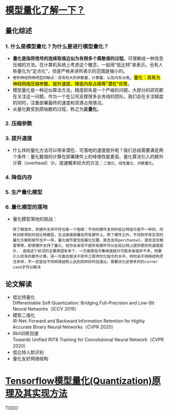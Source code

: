 # [模型量化了解一下？](https://zhuanlan.zhihu.com/p/132561405)

## 量化综述
### 1. 什么是模型量化？为什么要进行模型量化？  
- **量化是指将信号的连续取值近似为有限多个离散值的过程**。可理解成一种信息压缩的方法。在计算机系统上考虑这个概念，一般用“低比特”来表示。也有人称量化为“定点化”，但是严格来讲所表示的范围是缩小的。
- `卷积神经网络明显的缺点：具有较大的参数量，计算量，以及内存占用`。<mark>量化：具有为神经网络压缩参数、提升速度、降低内存占用等"潜在"优势</mark>。
- 模型量化是一种近似算法方法，精度损失是一个严峻的问题，大部分的研究都在关注这一问题。作为一个在公司支撑很多业务线的团队，我们会在关注精度的同时，注重部署最终的速度和资源占用情况。
- 从量化数变到原始数的过程，称之为**反量化**。

### 2. 压缩参数  

### 3. 提升速度  
- 什么样的量化方法可以带来潜在、可落地的速度提升呢？我们总结需要满足两个条件：量化数值的计算在部署硬件上的峰值性能更高、量化算法引入的额外计算（overhead）少。提速概率较大的方法：`二值化、线性量化、对数量化`。

### 4. 降低内存  

### 5. 生产量化模型  

### 6. 量化模型的落地  
- 量化模型落地的挑战：
    ```
    除了精度外，软硬件支持不好也是一个阻碍：不同的硬件支持的低比特指令是不一样的，同样训练得到的低比特模型，无法直接部署在所有硬件上。除了硬件之外，不同软件库实现的量化方案和细节也不一样，量化细节里包括量化位置、是否支持perchannel、是否混合精度等等。即使硬件支持了量化，但你会发现不是所有硬件可以在低比特上提供更好的速度提升， 造成这个状况的主要原因有多个，一方面是指令集峰值提升可能本身就并不多，而要引入较多的额外计算，另一方面也取决于软件工程师优化指令的水平，同时由于网络结构灵活多样，不一定能在不同网络结构上达到同样好的加速比，需要优化足够多的的corner case才可以解决
    ```

## 论文解读
- 低比特量化  
Differentiable Soft Quantization: Bridging Full-Precision and Low-Bit Neural Networks（ICCV 2019）
- 模型二值化  
IR-Net: Forward and Backward Information Retention for Highly Accurate Binary Neural Networks（CVPR 2020）
- 8bit训练加速  
Towards Unified INT8 Training for Convolutional Neural Network（CVPR 2020）
- 低比特人脸识别
- 量化友好网络结构


# [Tensorflow模型量化(Quantization)原理及其实现方法](https://zhuanlan.zhihu.com/p/79744430) 
TODO
